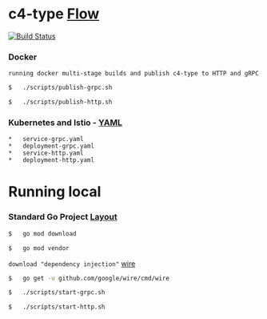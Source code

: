 # c4-type [Flow](https://github.com/FernandoCagale/c4-kustomize)

[![Build Status](https://travis-ci.org/FernandoCagale/c4-type.svg?branch=master)](https://travis-ci.org/FernandoCagale/c4-type)

### Docker

`running docker multi-stage builds and publish c4-type to HTTP and gRPC`

```sh
$   ./scripts/publish-grpc.sh
```

```sh
$   ./scripts/publish-http.sh
```

### Kubernetes and Istio - [YAML](https://github.com/FernandoCagale/c4-kustomize/tree/master/c4-type/base)

    *   service-grpc.yaml
    *   deployment-grpc.yaml
    *   service-http.yaml
    *   deployment-http.yaml

# Running local

### Standard Go Project [Layout](https://github.com/golang-standards/project-layout)

```sh
$   go mod download
```

```sh
$   go mod vendor
```

`download "dependency injection"` [wire](https://github.com/google/wire)

```sh
$   go get -u github.com/google/wire/cmd/wire
```

```sh
$   ./scripts/start-grpc.sh
```

```sh
$   ./scripts/start-http.sh
```